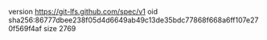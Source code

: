 version https://git-lfs.github.com/spec/v1
oid sha256:86777dbee238f05d4d6649ab49c13de35bdc77868f668a6ff107e270f569f4af
size 2769
